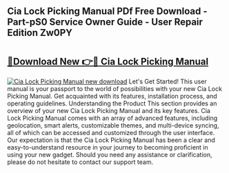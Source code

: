 ## Cia Lock Picking Manual PDf Free Download - Part-pS0 Service Owner Guide - User Repair Edition Zw0PY

# <h2><a href="http://cf15932.oget.top/?id=Cia+Lock+Picking+Manual">🔗Download New 👉🔴 Cia Lock Picking Manual</a></h2>

[![Cia Lock Picking Manual new download](https://i.imgur.com/5g1atiW.png)](http://cf15932.oget.top/?id=Cia+Lock+Picking+Manual)
Let's Get Started! This user manual is your passport to the world of possibilities with your new Cia Lock Picking Manual. Get acquainted with its features, installation process, and operating guidelines. Understanding the Product This section provides an overview of your new Cia Lock Picking Manual and its key features. Cia Lock Picking Manual comes with an array of advanced features, including geolocation, smart alerts, customizable themes, and multi-device syncing, all of which can be accessed and customized through the user interface. Our expectation is that the Cia Lock Picking Manual has been a clear and easy-to-understand resource in your journey to becoming proficient in using your new gadget. Should you need any assistance or clarification, please do not hesitate to contact our support team.
